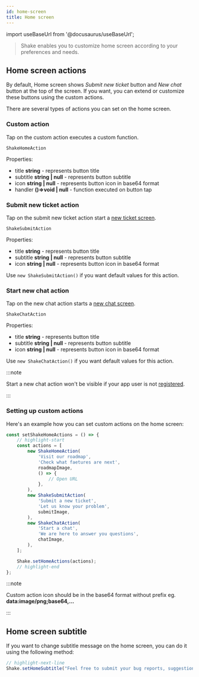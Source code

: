 ```yaml
---
id: home-screen
title: Home screen
---
```

import useBaseUrl from '@docusaurus/useBaseUrl';

> Shake enables you to customize home screen according to your preferences and needs.

## Home screen actions

By default, Home screen shows *Submit new ticket* button and *New chat* button at the top of the screen.
If you want, you can extend or customize these buttons using the custom actions.

There are several types of actions you can set on the home screen.

### Custom action

Tap on the custom action executes a custom function.

`ShakeHomeAction`

Properties:
- title **string** - represents button title
- subtitle **string | null** - represents button subtitle
- icon **string | null** - represents button icon in base64 format
- handler **()=>void | null** - function executed on button tap

### Submit new ticket action

Tap on the submit new ticket action start a [new ticket screen](/react/shake-ui/new-ticket-screen).

`ShakeSubmitAction`

Properties:
- title **string** - represents button title
- subtitle **string | null** - represents button subtitle
- icon **string | null** - represents button icon in base64 format

Use `new ShakeSubmitAction()` if you want default values for this action.

### Start new chat action

Tap on the new chat action starts a [new chat screen](/react/shake-ui/chat-screen).

`ShakeChatAction`

Properties:
- title **string** - represents button title
- subtitle **string | null** - represents button subtitle
- icon **string | null** - represents button icon in base64 format

Use `new ShakeChatAction()` if you want default values for this action.

:::note

Start a new chat action won't be visible if your app user is not [registered](/react/users/register-user).

:::

### Setting up custom actions

Here's an example how you can set custom actions on the home screen:

```javascript title="App.js"
const setShakeHomeActions = () => {
    // highlight-start
    const actions = [
        new ShakeHomeAction(
            'Visit our roadmap',
            'Check what faetures are next',
            roadmapImage,
            () => {
                // Open URL
            },
        ),
        new ShakeSubmitAction(
            'Submit a new ticket',
            'Let us know your problem',
            submitImage,
        ),
        new ShakeChatAction(
            'Start a chat',
            'We are here to answer you questions',
            chatImage,
        ),
    ];

    Shake.setHomeActions(actions);
    // highlight-end
};
```

:::note

Custom action icon should be in the base64 format without prefix eg. **data:image/png;base64,...**

:::

## Home screen subtitle

If you want to change subtitle message on the home screen, you can do it using the following method:

```javascript title="App.js"
// highlight-next-line
Shake.setHomeSubtitle("Feel free to submit your bug reports, suggestions and questions to us.");
```

